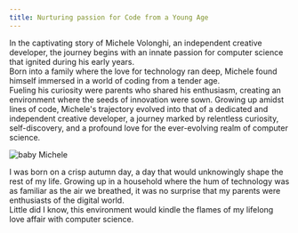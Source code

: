 ```yaml
---
title: Nurturing passion for Code from a Young Age
---
```


<div class="double">

In the captivating story of Michele Volonghi, an independent creative developer,
the journey begins with an innate passion for computer science that ignited during his early years.
\
Born into a family where the love for technology ran deep, Michele found himself immersed in a world of coding from a tender age.
\
Fueling his curiosity were parents who shared his enthusiasm, creating an environment where the seeds of innovation were sown. Growing up amidst lines of code, Michele's trajectory evolved into that of a dedicated and independent creative developer, a journey marked by relentless curiosity, self-discovery, and a profound love for the ever-evolving realm of computer science.

</div>

![baby Michele](@assets/pc/pc-13.png)

<div class="double">

I was born on a crisp autumn day, a day that would unknowingly shape the rest of my life.
Growing up in a household where the hum of technology was as familiar as the air we breathed,
it was no surprise that my parents were enthusiasts of the digital world.
\
Little did I know, this environment would kindle the flames of my lifelong love affair with computer science.

</div>